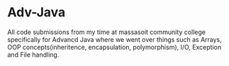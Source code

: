 # Adv-Java
All code submissions from my time at massasoit community college specifically for Advancd Java where we went over things such as Arrays, OOP concepts(inheritence, encapsulation, polymorphism), I/O, Exception and File handling.
